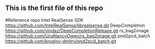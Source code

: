 ## This is the first file of this repo

#Reference repo
Intel RealSense SDK     https://github.com/IntelRealSense/librealsense.git
DeepCompletion          https://github.com/yindaz/DeepCompletionRelease.git
rs_bag2image            https://github.com/UnaNancyOwen/rs_bag2image.git
pnd2pcd_batch           https://github.com/kruglov-dmitry/pnd2pcd_batch.git


